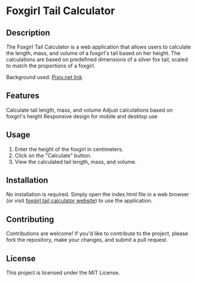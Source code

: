# Foxgirl Tail Calculator

## Description

The Foxgirl Tail Calculator is a web application that allows users to calculate the length, mass, and volume of a foxgirl's tail based on her height. The calculations are based on
predefined dimensions of a silver fox tail, scaled to match the proportions of a foxgirl.

Background used: [Pixiv.net link](https://www.pixiv.net/en/artworks/60082303)

## Features

Calculate tail length, mass, and volume Adjust calculations based on foxgirl's height Responsive design for mobile and desktop use

## Usage

1. Enter the height of the foxgirl in centimeters.
2. Click on the "Calculate" button.
3. View the calculated tail length, mass, and volume.

## Installation

No installation is required. Simply open the index.html file in a web browser (or visit [foxgirl tail calculator website](https://decaded.dev/foxgirl)) to use the application.

## Contributing

Contributions are welcome! If you'd like to contribute to the project, please fork the repository, make your changes, and submit a pull request.

## License

This project is licensed under the MIT License.

